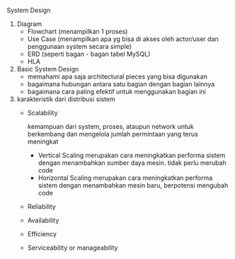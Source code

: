 System Design
1. Diagram
   - Flowchart (menampilkan 1 proses)
   - Use Case (menampilkan apa yg bisa di akses oleh actor/user dan penggunaan system secara simple)
   - ERD (seperti bagan - bagan tabel MySQL)
   - HLA
2. Basic System Design
   - memahami apa saja architectural pieces yang bisa digunakan
   - bagaimana hubungan antara satu bagian dengan bagian lainnya
   - bagaimana cara paling efektif untuk menggunakan bagian ini
3. karakteristik dari distribusi sistem
   - Scalability

        kemampuan dari system, proses, ataupun network untuk berkembang dan mengelola jumlah permintaan yang terus meningkat
        - Vertical Scaling
            merupakan cara meningkatkan performa sistem dengan menambahkan sumber daya mesin. tidak perlu merubah code
        - Horizontal Scaling
            merupakan cara meningkatkan performa sistem dengan menambahkan mesin baru, berpotensi mengubah code
    - Reliability
    - Availability
    - Efficiency
    - Serviceability or manageability